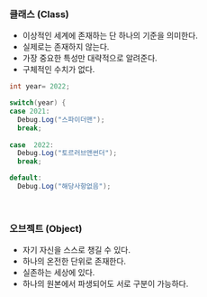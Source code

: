 ### 클래스 (Class)
- 이상적인 세계에 존재하는 단 하나의 기준을 의미한다.
- 실제로는 존재하지 않는다.
- 가장 중요한 특성만 대략적으로 알려준다.
- 구체적인 수치가 없다.

```C#
int year= 2022;

switch(year) {
case 2021:
  Debug.Log("스파이더맨");
  break;
  
case  2022:
  Debug.Log("토르러브앤썬더");
  break;

default:
  Debug.Log("해당사항없음");
```

<br>



### 오브젝트 (Object)
- 자기 자신을 스스로 챙길 수 있다.
- 하나의 온전한 단위로 존재한다.
- 실존하는 세상에 있다.
- 하나의 원본에서 파생되어도 서로 구분이 가능하다.


